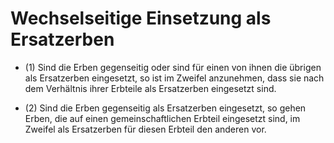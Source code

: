 # Wechselseitige Einsetzung als Ersatzerben

- (1) Sind die Erben gegenseitig oder sind für einen von ihnen die übrigen als Ersatzerben eingesetzt, so ist im Zweifel anzunehmen, dass sie nach dem Verhältnis ihrer Erbteile als Ersatzerben eingesetzt sind.

- (2) Sind die Erben gegenseitig als Ersatzerben eingesetzt, so gehen Erben, die auf einen gemeinschaftlichen Erbteil eingesetzt sind, im Zweifel als Ersatzerben für diesen Erbteil den anderen vor.

